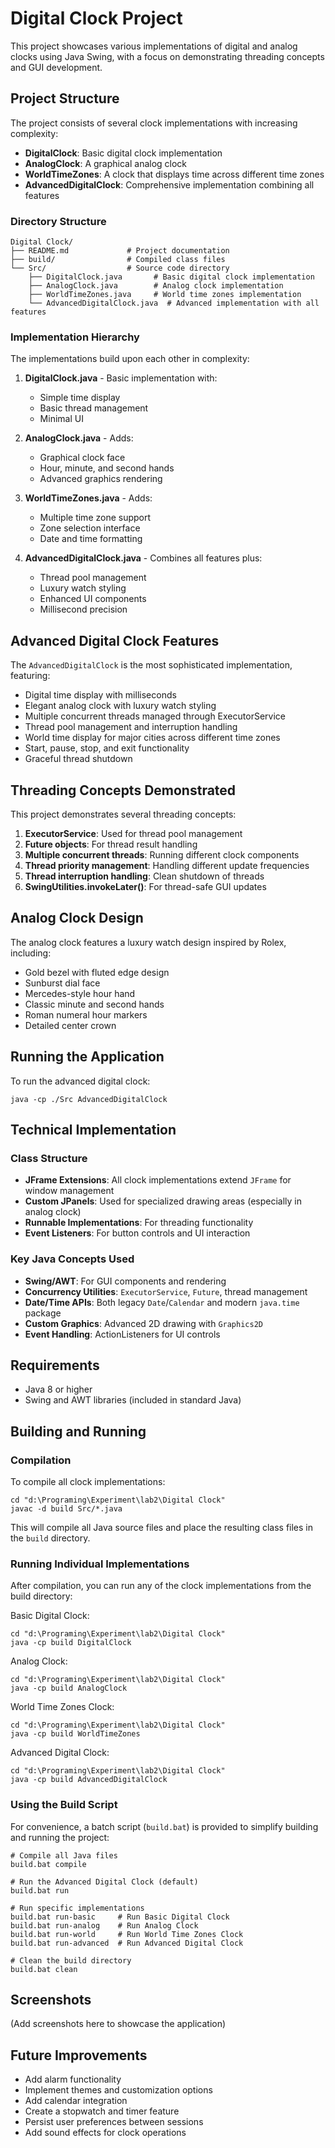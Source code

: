 # Digital Clock Project

This project showcases various implementations of digital and analog clocks using Java Swing, with a focus on demonstrating threading concepts and GUI development.

## Project Structure

The project consists of several clock implementations with increasing complexity:

- **DigitalClock**: Basic digital clock implementation
- **AnalogClock**: A graphical analog clock
- **WorldTimeZones**: A clock that displays time across different time zones
- **AdvancedDigitalClock**: Comprehensive implementation combining all features

### Directory Structure

```
Digital Clock/
├── README.md             # Project documentation
├── build/                # Compiled class files
└── Src/                  # Source code directory
    ├── DigitalClock.java       # Basic digital clock implementation
    ├── AnalogClock.java        # Analog clock implementation
    ├── WorldTimeZones.java     # World time zones implementation
    └── AdvancedDigitalClock.java  # Advanced implementation with all features
```

### Implementation Hierarchy

The implementations build upon each other in complexity:

1. **DigitalClock.java** - Basic implementation with:
   - Simple time display
   - Basic thread management
   - Minimal UI

2. **AnalogClock.java** - Adds:
   - Graphical clock face
   - Hour, minute, and second hands
   - Advanced graphics rendering

3. **WorldTimeZones.java** - Adds:
   - Multiple time zone support
   - Zone selection interface
   - Date and time formatting

4. **AdvancedDigitalClock.java** - Combines all features plus:
   - Thread pool management
   - Luxury watch styling
   - Enhanced UI components
   - Millisecond precision

## Advanced Digital Clock Features

The `AdvancedDigitalClock` is the most sophisticated implementation, featuring:

- Digital time display with milliseconds
- Elegant analog clock with luxury watch styling
- Multiple concurrent threads managed through ExecutorService
- Thread pool management and interruption handling
- World time display for major cities across different time zones
- Start, pause, stop, and exit functionality
- Graceful thread shutdown

## Threading Concepts Demonstrated

This project demonstrates several threading concepts:

1. **ExecutorService**: Used for thread pool management
2. **Future objects**: For thread result handling
3. **Multiple concurrent threads**: Running different clock components
4. **Thread priority management**: Handling different update frequencies
5. **Thread interruption handling**: Clean shutdown of threads
6. **SwingUtilities.invokeLater()**: For thread-safe GUI updates

## Analog Clock Design

The analog clock features a luxury watch design inspired by Rolex, including:

- Gold bezel with fluted edge design
- Sunburst dial face
- Mercedes-style hour hand
- Classic minute and second hands
- Roman numeral hour markers
- Detailed center crown

## Running the Application

To run the advanced digital clock:

```
java -cp ./Src AdvancedDigitalClock
```

## Technical Implementation

### Class Structure

- **JFrame Extensions**: All clock implementations extend `JFrame` for window management
- **Custom JPanels**: Used for specialized drawing areas (especially in analog clock)
- **Runnable Implementations**: For threading functionality
- **Event Listeners**: For button controls and UI interaction

### Key Java Concepts Used

- **Swing/AWT**: For GUI components and rendering
- **Concurrency Utilities**: `ExecutorService`, `Future`, thread management
- **Date/Time APIs**: Both legacy `Date`/`Calendar` and modern `java.time` package
- **Custom Graphics**: Advanced 2D drawing with `Graphics2D`
- **Event Handling**: ActionListeners for UI controls

## Requirements

- Java 8 or higher
- Swing and AWT libraries (included in standard Java)

## Building and Running

### Compilation

To compile all clock implementations:

```
cd "d:\Programing\Experiment\lab2\Digital Clock"
javac -d build Src/*.java
```

This will compile all Java source files and place the resulting class files in the `build` directory.

### Running Individual Implementations

After compilation, you can run any of the clock implementations from the build directory:

Basic Digital Clock:
```
cd "d:\Programing\Experiment\lab2\Digital Clock"
java -cp build DigitalClock
```

Analog Clock:
```
cd "d:\Programing\Experiment\lab2\Digital Clock"
java -cp build AnalogClock
```

World Time Zones Clock:
```
cd "d:\Programing\Experiment\lab2\Digital Clock"
java -cp build WorldTimeZones
```

Advanced Digital Clock:
```
cd "d:\Programing\Experiment\lab2\Digital Clock"
java -cp build AdvancedDigitalClock
```

### Using the Build Script

For convenience, a batch script (`build.bat`) is provided to simplify building and running the project:

```
# Compile all Java files
build.bat compile

# Run the Advanced Digital Clock (default)
build.bat run

# Run specific implementations
build.bat run-basic     # Run Basic Digital Clock
build.bat run-analog    # Run Analog Clock
build.bat run-world     # Run World Time Zones Clock
build.bat run-advanced  # Run Advanced Digital Clock

# Clean the build directory
build.bat clean
```

## Screenshots

(Add screenshots here to showcase the application)

## Future Improvements

- Add alarm functionality
- Implement themes and customization options
- Add calendar integration
- Create a stopwatch and timer feature
- Persist user preferences between sessions
- Add sound effects for clock operations
